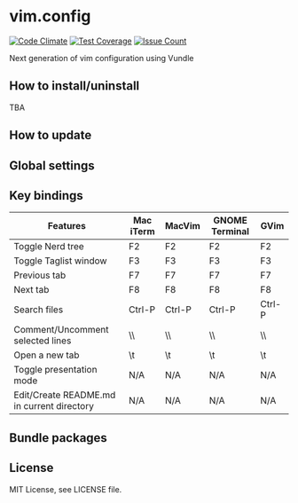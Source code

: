 # vim.config

[![Code Climate](https://codeclimate.com/github/bfeng/vim.config/badges/gpa.svg)](https://codeclimate.com/github/bfeng/vim.config)
[![Test Coverage](https://codeclimate.com/github/bfeng/vim.config/badges/coverage.svg)](https://codeclimate.com/github/bfeng/vim.config/coverage)
[![Issue Count](https://codeclimate.com/github/bfeng/vim.config/badges/issue_count.svg)](https://codeclimate.com/github/bfeng/vim.config)

Next generation of vim configuration using Vundle

## How to install/uninstall
TBA

## How to update

## Global settings


## Key bindings

| Features                                   | Mac iTerm | MacVim | GNOME Terminal | GVim   |
| ------------------------------------------ | --------- | ------ | -------------- | ------ |
| Toggle Nerd tree                           | F2        | F2     | F2             | F2     |
| Toggle Taglist window                      | F3        | F3     | F3             | F3     |
| Previous tab                               | F7        | F7     | F7             | F7     |
| Next tab                                   | F8        | F8     | F8             | F8     |
| Search files                               | Ctrl-P    | Ctrl-P | Ctrl-P         | Ctrl-P |
| Comment/Uncomment selected lines           | \\\\      | \\\\   | \\\\           | \\\\   |
| Open a new tab                             | \\t       | \\t    | \\t            | \\t    |
| Toggle presentation mode                   | N/A       | N/A    | N/A            | N/A    |
| Edit/Create README.md in current directory | N/A       | N/A    | N/A            | N/A    |

## Bundle packages

## License
MIT License, see LICENSE file.
